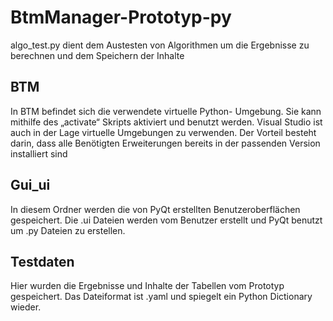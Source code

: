 # BtmManager-Prototyp-py
algo_test.py dient dem Austesten von Algorithmen um die Ergebnisse zu berechnen und dem Speichern der Inhalte   
## BTM
In BTM befindet sich die verwendete virtuelle Python- Umgebung. Sie kann mithilfe des „activate“ Skripts aktiviert und benutzt werden. Visual Studio ist auch in der Lage virtuelle Umgebungen zu verwenden. Der Vorteil besteht darin, dass alle Benötigten Erweiterungen bereits in der passenden Version installiert sind 
## Gui_ui
In diesem Ordner werden die von PyQt erstellten Benutzeroberflächen gespeichert.
Die .ui Dateien werden vom Benutzer erstellt und PyQt benutzt um .py Dateien zu erstellen.
## Testdaten
Hier wurden die Ergebnisse und Inhalte der Tabellen vom Prototyp gespeichert. Das Dateiformat ist .yaml und spiegelt ein Python Dictionary wieder.
